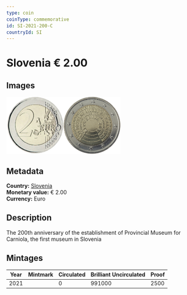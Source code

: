 ```yaml
---
type: coin
coinType: commemorative
id: SI-2021-200-C
countryId: SI
---
```


# Slovenia € 2.00

## Images

<img src="../../Images/common-2007-200.webp" height="150" alt="Front image"><img src="Images/SI-2021-200.webp" height="150" alt="Back image">

## Metadata

**Country:** [Slovenia](../../Countries/Slovenia/index.md)\
**Monetary value:** € 2.00\
**Currency:** Euro

## Description

The 200th anniversary of the establishment of Provincial Museum for Carniola, the first museum in Slovenia

## Mintages

| Year | Mintmark | Circulated | Brilliant Uncirculated | Proof |
| ---- | -------- | ---------- | ---------------------- | ----- |
| 2021 |          | 0          | 991000                 | 2500  |
